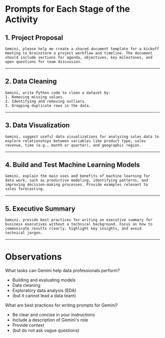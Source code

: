 # Prompts for Each Stage of the Activity

## 1. Project Proposal

    Gemini, please help me create a shared document template for a kickoff meeting to brainstorm a project workflow and timeline. The document should include sections for agenda, objectives, key milestones, and open questions for team discussion.

---

## 2. Data Cleaning

    Gemini, write Python code to clean a dataset by:
    1. Removing missing values.
    2. Identifying and removing outliers.
    3. Dropping duplicate rows in the data.

---

## 3. Data Visualization

    Gemini, suggest useful data visualizations for analyzing sales data to explore relationships between variables like product type, sales revenue, time (e.g., month or quarter), and geographic region.

---

## 4. Build and Test Machine Learning Models
 
    Gemini, explain the main uses and benefits of machine learning for data work, such as predictive modeling, identifying patterns, and improving decision-making processes. Provide examples relevant to sales forecasting.

---

## 5. Executive Summary

    Gemini, provide best practices for writing an executive summary for business executives without a technical background. Focus on how to communicate results clearly, highlight key insights, and avoid technical jargon.

---
# Observations

What tasks can Gemini help data professionals perform? 
- Building and evaluating models
- Data cleaning
- Exploratory data analysis (EDA)
- (but it cannot lead a data team)

What are best practices for writing prompts for Gemini?
- Be clear and concise in your instructions
- Include a description of Gemini's role
- Provide context
- (but do not ask vague questions)